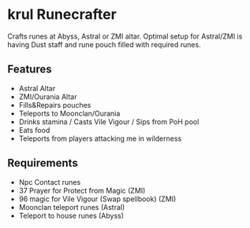# krul Runecrafter

Crafts runes at Abyss, Astral or ZMI altar.
Optimal setup for Astral/ZMI is having Dust staff and rune pouch filled with required runes.
<br>

## Features

- Astral Altar
- ZMI/Ourania Altar
- Fills&Repairs pouches
- Teleports to Moonclan/Ourania
- Drinks stamina / Casts Vile Vigour / Sips from PoH pool
- Eats food
- Teleports from players attacking me in wilderness

## Requirements

- Npc Contact runes
- 37 Prayer for Protect from Magic (ZMI)
- 96 magic for Vile Vigour (Swap spellbook) (ZMI)
- Moonclan teleport runes (Astral)
- Teleport to house runes (Abyss)
